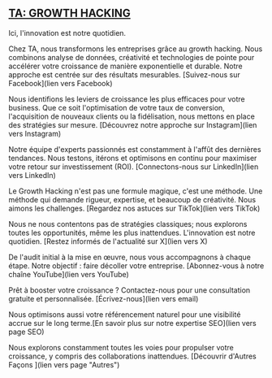<h2><a href="//youtu.be/dQw4w9WgXcQ" title="GROWTH HACKING">TA: GROWTH HACKING</a></h2>
Ici, l'innovation est notre quotidien.

Chez TA, nous transformons les entreprises grâce au growth hacking. Nous combinons analyse de données, créativité et technologies de pointe pour accélérer votre croissance de manière exponentielle et durable. Notre approche est centrée sur des résultats mesurables. [Suivez-nous sur Facebook](lien vers Facebook)

Nous identifions les leviers de croissance les plus efficaces pour votre business. Que ce soit l'optimisation de votre taux de conversion, l'acquisition de nouveaux clients ou la fidélisation, nous mettons en place des stratégies sur mesure. [Découvrez notre approche sur Instagram](lien vers Instagram)

Notre équipe d'experts passionnés est constamment à l'affût des dernières tendances. Nous testons, itérons et optimisons en continu pour maximiser votre retour sur investissement (ROI). [Connectons-nous sur LinkedIn](lien vers LinkedIn)

Le Growth Hacking n'est pas une formule magique, c'est une méthode. Une méthode qui demande rigueur, expertise, et beaucoup de créativité. Nous aimons les challenges. [Regardez nos astuces sur TikTok](lien vers TikTok)

Nous ne nous contentons pas de stratégies classiques; nous explorons toutes les opportunités, même les plus inattendues. L'innovation est notre quotidien. [Restez informés de l'actualité sur X](lien vers X)

De l'audit initial à la mise en œuvre, nous vous accompagnons à chaque étape. Notre objectif : faire décoller votre entreprise. [Abonnez-vous à notre chaîne YouTube](lien vers YouTube)

Prêt à booster votre croissance ? Contactez-nous pour une consultation gratuite et personnalisée. [Écrivez-nous](lien vers email)

Nous optimisons aussi votre référencement naturel pour une visibilité accrue sur le long terme.[En savoir plus sur notre expertise SEO](lien vers page SEO)

Nous explorons constamment toutes les voies pour propulser votre croissance, y compris des collaborations inattendues. [Découvrir d'Autres Façons ](lien vers page "Autres")

